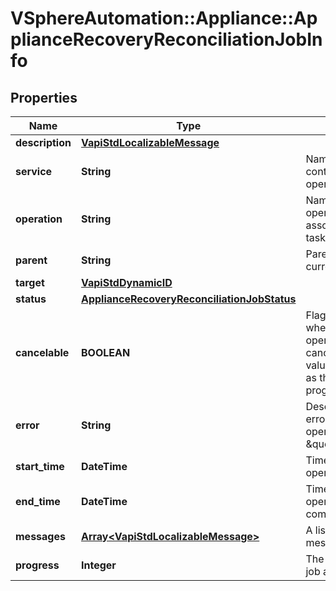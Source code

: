 # VSphereAutomation::Appliance::ApplianceRecoveryReconciliationJobInfo

## Properties
Name | Type | Description | Notes
------------ | ------------- | ------------- | -------------
**description** | [**VapiStdLocalizableMessage**](VapiStdLocalizableMessage.md) |  | 
**service** | **String** | Name of the service containing the operation. | 
**operation** | **String** | Name of the operation associated with the task. | 
**parent** | **String** | Parent of the current task. | [optional] 
**target** | [**VapiStdDynamicID**](VapiStdDynamicID.md) |  | [optional] 
**status** | [**ApplianceRecoveryReconciliationJobStatus**](ApplianceRecoveryReconciliationJobStatus.md) |  | 
**cancelable** | **BOOLEAN** | Flag to indicate whether or not the operation can be cancelled. The value may change as the operation progresses. | [optional] 
**error** | **String** | Description of the error if the operation status is \&quot;FAILED\&quot;. | [optional] 
**start_time** | **DateTime** | Time when the operation is started. | [optional] 
**end_time** | **DateTime** | Time when the operation is completed. | [optional] 
**messages** | [**Array&lt;VapiStdLocalizableMessage&gt;**](VapiStdLocalizableMessage.md) | A list of localized messages. | 
**progress** | **Integer** | The progress of the job as a percentage. | 


